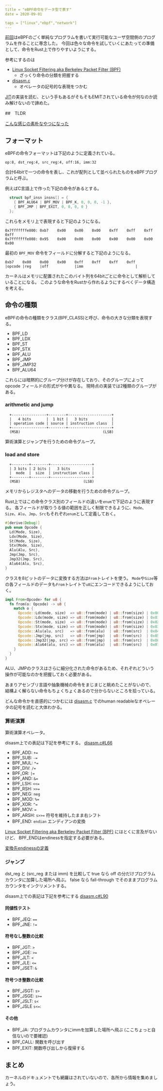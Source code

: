 ```yaml
---
title = "eBPF命令をデータ型で表す"
date = 2020-09-01

tags = ["linux","ebpf","network"]
---
```


[前回]はeBPFのごく単純なプログラムを書いて実行可能なユーザ空間側のプログラムを作ることに専念した。
今回は色々な命令を試していくにあたっての準備として、命令をRust上で作りやすいようにする。

参考にするのは
* [Linux Socket Filtering aka Berkeley Packet Filter (BPF)]
    + ざっくり命令の分類を把握する
* [disasm.c]
    + オペレータの記号的な表現をつかむ

[JIT]の実装を読む、という手もあるがそもそもEMITされている命令が何なのか読み解けないので諦めた。

##　TLDR

[こんな感じの素朴なやつになった](https://github.com/utky/rbc/blob/ffe9ad1/src/asm/mod.rs)

## フォーマット

eBPFの命令フォーマットは下記のように定義されている。

```
op:8, dst_reg:4, src_reg:4, off:16, imm:32
```

合計64bitで一つの命令を表し、これが配列として並べられたものをeBPFプログラムと呼ぶ。

例えばC言語上で作った下記の命令があるとする。

```c
  struct bpf_insn insns[] = {
    { BPF_ALU64 | BPF_MOV | BPF_K, 0, 0, 0, -1 },
    { BPF_JMP | BPF_EXIT, 0, 0, 0, 0 }
  };
```
これらをメモリ上で表現すると下記のようになる。
```
0x7fffffffe800: 0xb7    0x00    0x00    0x00    0xff    0xff    0xff    0xff
0x7fffffffe808: 0x95    0x00    0x00    0x00    0x00    0x00    0x00    0x00
```

最初の `BPF_MOV` 命令をフィールドに分解すると下記のようになる。
```
0xb7    0x00    0x00    0x00    0xff    0xff    0xff    0xff
|opcode |reg    |off            |imm                        |
```

カーネルはメモリに配置されたこのバイト列を64bitごとに命令として解析していることになる。
このような命令をRustから作れるようにするべくデータ構造を考える。

## 命令の種類

eBPFの命令の種類をクラス(BPF_CLASS)と呼び、命令の大きな分類を表現する。

* BPF_LD
* BPF_LDX
* BPF_ST
* BPF_STX
* BPF_ALU
* BPF_JMP
* BPF_JMP32
* BPF_ALU64

これらには暗黙的にグループ分けが存在しており、そのグループによって opcode フィールドの形式がやや異なる。
現時点の実装では2種類のグループがある。

### arithmetic and jump
```
  +----------------+--------+--------------------+
  |   4 bits       |  1 bit |   3 bits           |
  | operation code | source | instruction class  |
  +----------------+--------+--------------------+
  (MSB)                                      (LSB)
```
算術演算とジャンプを行うための命令グループ。

### load and store
```
  +--------+--------+-------------------+
  | 3 bits | 2 bits |   3 bits          |
  |  mode  |  size  | instruction class |
  +--------+--------+-------------------+
  (MSB)                             (LSB)
```
メモリからレジスタへのデータの移動を行うための命令グループ。

Rust上ではこの命令クラス別のフィールドの違いを`enum`で下記のように表現する。
各フィールドが取りうる値の範囲を正しく制限できるように、`Mode`、`Size`、`Alu`、`Jmp`、`Src`もそれぞれ`enum`として定義しておく。
```rust
#[derive(Debug)]
pub enum Opcode {
  Ld(Mode, Size),
  Ldx(Mode, Size),
  St(Mode, Size),
  Stx(Mode, Size),
  Alu(Alu, Src),
  Jmp(Jmp, Src),
  Jmp32(Jmp, Src),
  Alu64(Alu, Src),
}
```
クラスを8ビットのデータに変換する方法は`From`トレイトを使う。
`Mode`や`Size`等の各フィールドのデータも`From`トレイトで`u8`にエンコードできるようにしておく。
```rust
impl From<Opcode> for u8 {
  fn from(o: Opcode) -> u8 {
    match o {
      Opcode::Ld(mode, size)  => u8::from(mode) | u8::from(size) | 0x00,
      Opcode::Ldx(mode, size) => u8::from(mode) | u8::from(size) | 0x01,
      Opcode::St(mode, size)  => u8::from(mode) | u8::from(size) | 0x02,
      Opcode::Stx(mode, size) => u8::from(mode) | u8::from(size) | 0x03,
      Opcode::Alu(alu, src)   => u8::from(alu)  | u8::from(src)  | 0x04,
      Opcode::Jmp(jmp, src)   => u8::from(jmp)  | u8::from(src)  | 0x05,
      Opcode::Jmp32(jmp, src) => u8::from(jmp)  | u8::from(src)  | 0x06,
      Opcode::Alu64(alu, src) => u8::from(alu)  | u8::from(src)  | 0x07,
    }
  }
}
```

ALU、JMPのクラスはさらに細分化された命令があるため、それぞれどういう操作が可能なのかを把握しておく必要がある。

あまりアセンブリ言語や抽象機械の命令をまじまじと眺めたことがないので、
結構よく解らない命令もちょくちょくあるので分からないところを拾っている。

どんな命令かを直感的につかむには [disasm.c] でのhuman readableなオペレータの記号を読むと大体わかる。

### 算術演算

算術演算オペレータ。

disasm上での表記は下記を参考にする。
[disasm.c#L66](https://elixir.bootlin.com/linux/v5.7.7/source/kernel/bpf/disasm.c#L66)

* BPF_ADD: `+=`
* BPF_SUB: `-=`
* BPF_MUL: `*=`
* BPF_DIV: `/=`
* BPF_OR: `|=`
* BPF_AND: `&=`
* BPF_LSH: `<<=`
* BPF_RSH: `>>=`
* BPF_NEG: `neg`
* BPF_MOD: `%=`
* BPF_XOR: `^=`
* BPF_MOV: `=`
* BPF_ARSH: `s>>=` 符号を維持したまま右シフト
* BPF_END: `endian` エンディアンの変換

[Linux Socket Filtering aka Berkeley Packet Filter (BPF)] にはとくに言及がないけど、
BPF_ENDはendinessを指定する必要がある。

[変換先endinessの定義](https://elixir.bootlin.com/linux/v5.7.7/source/include/uapi/linux/bpf.h#L32)

### ジャンプ

dst_reg と (src_reg または imm) を比較して true なら off の分だけプログラムカウンタに加算した場所へ飛ぶ。
false なら fall-through でそのままプログラムカウンタをインクリメントする。

disasm上での表記は下記を参考にする
[disasm.c#L90](https://elixir.bootlin.com/linux/v5.7.7/source/kernel/bpf/disasm.c#L90)

#### 同値性テスト

* BPF_JEQ: `==`
* BPF_JNE: `!=`

#### 符号なし整数の比較

* BPF_JGT: `>`
* BPF_JGE: `>=`
* BPF_JLT: `<`
* BPF_JLE: `<=`
* BPF_JSET: `&`

#### 符号つき整数の比較

* BPF_JSGT: `s>`
* BPF_JSGE: `s>=`
* BPF_JSLT: `s<`
* BPF_JSLE `s<=`:

#### その他

* BPF_JA: プログラムカウンタにimmを加算した場所へ飛ぶ (ここちょっと自信ないので要確認)
* BPF_CALL: 関数を呼び出す
* BPF_EXIT: 関数呼び出しから復帰する

## まとめ

カーネルのドキュメントでも網羅はされていないので、各所から情報を集めましょう。

[前回]: /posts/note/run-ebpf-socket-filter/
[Linux Socket Filtering aka Berkeley Packet Filter (BPF)]: https://www.kernel.org/doc/Documentation/networking/filter.txt
[JIT]: https://elixir.bootlin.com/linux/v5.7.7/source/arch/x86/net/bpf_jit_comp.c
[disasm.c]: https://elixir.bootlin.com/linux/v5.7.7/source/kernel/bpf/disasm.c
